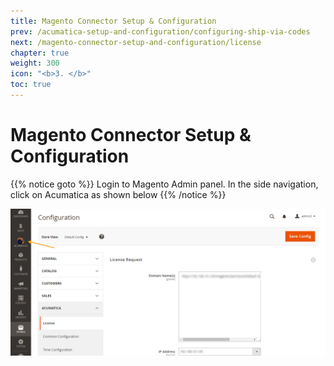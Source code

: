 ```yaml
---
title: Magento Connector Setup & Configuration
prev: /acumatica-setup-and-configuration/configuring-ship-via-codes
next: /magento-connector-setup-and-configuration/license
chapter: true
weight: 300
icon: "<b>3. </b>"
toc: true
---
```



# Magento Connector Setup & Configuration

{{% notice goto %}}
Login to Magento Admin panel. In the side navigation, click on Acumatica as shown below
{{% /notice %}}

![home](images/home.png?classes=shadow)
